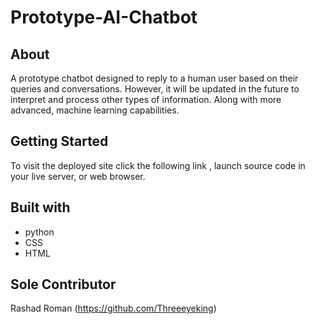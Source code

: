# Prototype-AI-Chatbot

## About

A prototype chatbot designed to reply to a human user based on their queries and conversations. However, it will be updated in the future to interpret and process other types of information. Along with more advanced, machine learning capabilities.

## Getting Started

To visit the deployed site click the following link []()
, launch source code in your live server, or web browser.

## Built with

* python
* CSS
* HTML

## Sole Contributor

Rashad Roman (https://github.com/Threeeyeking)


